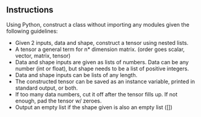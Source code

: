 ## Instructions
Using Python, construct a class without importing any modules given the following guidelines:
* Given 2 inputs, data and shape, construct a tensor using nested lists.
* A tensor a general term for n* dimension matrix. (order goes scalar, vector, matrix, tensor)
* Data and shape inputs are given as lists of numbers. Data can be any number (int or float), but shape needs to be a list of positive integers.
* Data and shape inputs can be lists of any length.
* The constructed tensor can be saved as an instance variable, printed in standard output, or both.
* If too many data numbers, cut it off after the tensor fills up. If not enough, pad the tensor w/ zeroes.
* Output an empty list if the shape given is also an empty list ([])
